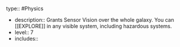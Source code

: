 type:: #Physics

- description:: Grants Sensor Vision over the whole galaxy. You can [[EXPLORE]] in any visible system, including hazardous systems.
- level:: 7
- includes::